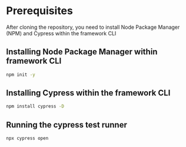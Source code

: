 # Prerequisites
After cloning the repository, you need to install Node Package Manager (NPM) and Cypress within the framework CLI

## Installing Node Package Manager within framework CLI

```bash
npm init -y
```

## Installing Cypress within the framework CLI

```bash
npm install cypress -D
```

## Running the cypress test runner

```bash
npx cypress open
```
